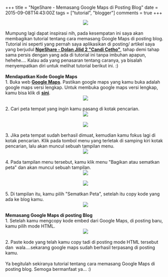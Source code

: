 +++
title = "NgeShare - Memasang Google Maps di Posting Blog"
date = 2015-09-08T14:43:00Z
tags = ["tutorial", "blogger"]
comments = true
+++

<center><img border="0" data-original-height="600" data-original-width="1200" src="https://2.bp.blogspot.com/--V-_E2KtNsQ/XFw6NnBv4tI/AAAAAAAATFY/0GiZVjkVgv0oHRhMgw6Rqd8A4vS4jJIqgCLcBGAs/s1600/map.png" /></center><br />
<div class="text-align: justify;">Mumpung lagi dapat inspirasi nih, pada kesempatan ini saya akan membagikan tutorial tentang cara memasang Google Maps di posting blog. Tutorial ini seperti yang pernah saya aplikasikan di posting/ artikel saya yang berjudul <a href="http://suryapersonal.blogspot.com/2015/08/candicetho.html" target="_blank"><b>NgeShare - Dolan Jilid 2 "Candi Cetho"</b></a>, tahap demi tahap sama persis dengan yang ada di tutorial ini tanpa imbuhan apapun, hehehe.... Kalau ada yang penasaran tentang caranya, ya bisalah menyempatkan diri untuk melihat tutorial berikut ini. :)<br /><br />
<b>Mendapatkan Kode Google Maps</b><br />
1. Buka web <b><a href="https://www.google.co.id/maps/@-6.914709,113.5832404,8z?hl=id" target="_blank">Google Maps</a></b>. Pastikan google maps yang kamu buka adalah google maps versi lengkap. Untuk membuka google maps versi lengkap, kamu bisa klik di <a href="https://www.google.co.id/maps/@-6.914709,113.5832404,8z?hl=id" target="_blank"><b>sini</b></a>.<br />
<center><img border="0" src="https://3.bp.blogspot.com/-cjYI8GlMpP4/Ve4hFEAX0LI/AAAAAAAAHpk/cEJsdoCTehs/s1600/1.png" /></center><br />
2. Cari peta tempat yang ingin kamu pasang di kotak pencarian.<br />
<center><img border="0" src="https://1.bp.blogspot.com/-QD_IagBSvzA/Ve4hPgHf1KI/AAAAAAAAHps/NzemuK7n9fY/s1600/2.png" /></center><br />
<center><img border="0" src="https://3.bp.blogspot.com/-92VNWtxrPoE/Ve4hQzsd5LI/AAAAAAAAHp0/zWaQiebKmK0/s1600/3.png" /></center><br />
3. Jika peta tempat sudah berhasil dimuat, kemudian kamu fokus lagi di kotak pencarian. Klik pada tombol menu yang terletak di samping kiri kotak pencarian, lalu akan muncul sebuah tampilan menu.<br />
<center><img border="0" src="https://1.bp.blogspot.com/-PHwRjlL_KLk/Ve4hZwHsTTI/AAAAAAAAHp8/WyzG060ZGok/s1600/4.png" /></center><br />
4. Pada tampilan menu tersebut, kamu klik menu "Bagikan atau sematkan peta" dan akan muncul sebuah tampilan.<br />
<center><img border="0" src="https://3.bp.blogspot.com/-lQJ8up_1RU0/Ve4hginPR3I/AAAAAAAAHqE/uY8okI5Dsck/s1600/5.png" /></center><br />
<center><img border="0" src="https://1.bp.blogspot.com/-9ocLdgvkHV0/Ve4iJN-F6tI/AAAAAAAAHqc/Dy223KzwsYw/s1600/6.png" /></center><br />
5. Di tampilan itu, kamu pilih "Sematkan Peta", setelah itu copy kode yang ada ke blog kamu.<br />
<center><img border="0" src="https://2.bp.blogspot.com/-x3-nqlNCzp8/Ve4iSEhrOwI/AAAAAAAAHqk/R_LUpku9uvo/s1600/7.png" /></center><br />
<b>Memasang Google Maps di posting Blog</b><br />
1. Setelah kamu mengcopy kode embed dari Google Maps, di posting baru, kamu pilih mode HTML.<br />
<center><img border="0" src="https://2.bp.blogspot.com/-YjVgK-cuwXA/Ve6QmPB0mOI/AAAAAAAAHq4/qrGSbCQ2kdM/s1600/Screenshot%2B-%2B300815%2B-%2B08%253A58%253A25.png" /></center><br />
2. Paste kode yang telah kamu copy tadi di posting mode HTML tersebut dan&nbsp; wala....sekarang google maps sudah berhasil terpasang di posting kamu.<br /><br />
Ya begitulah sekiranya tutorial tentang cara memasang Google Maps di posting blog. Semoga bermanfaat ya... :)</div>

